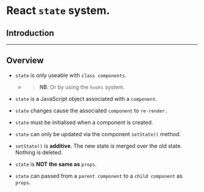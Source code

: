 # React `state` system.

## Introduction

---

## Overview

* `state` is only useable with `class components`.

    * > __NB__: Or by using the `hooks` system.

* `state` is a JavaScript object associated with a `component`.

* `state` changes cause the associated `component` to `re-render.`

* `state` must be initialised when a component is created.

* `state` can only be updated via the component `setState()` method.

* `setState()` is __additive__. The new state is merged over the old state. Nothing is deleted.

* `state` is __NOT the same as__ `props`.

* `state` can passed from a `parent component` to a `child component` as `props`.